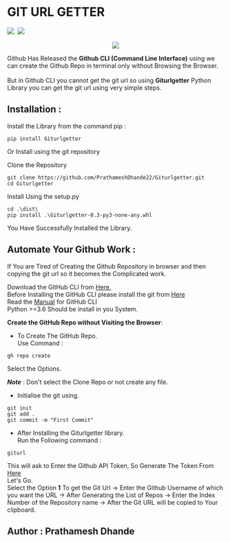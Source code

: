 # GIT URL GETTER

![](https://img.shields.io/badge/Python-3.6_|_3.7_|_3.8_|_3.9_|_3.10-blue?logo=python&style=flat-square&logoColor=white)&nbsp;
![](https://img.shields.io/badge/Github-API-red?logo=github&style=flat-square&logoColor=white)</br>


<center>

![](https://img.shields.io/badge/MADE_WITH_♥️_In%20-Python-f02b79%20?style=for-the-badge&logo=python&labelColor=Ff00d8&color=Ff0087&logoColor=white)
</center>

Github Has Released the **Github CLI (Command Line Interface)** using we can create the Github Repo in terminal only without Browsing the Browser.
</br> </br>
But in Github CLI you cannot get the git url so using **Giturlgetter** Python Library you can get the git url using very simple steps.</br>

## Installation :
Install the Library from the command pip :
```
pip install Giturlgetter
```
Or Install using the git repository
</br>

Clone the Repository
```
git clone https://github.com/PrathameshDhande22/Giturlgetter.git
cd Giturlgetter
```

Install Using the setup.py
```
cd .\dist\
pip install .\Giturlgetter-0.3-py3-none-any.whl
```
You Have Successfully Installed the Library.
</br>

## Automate Your Github Work :

If You are Tired of Creating the Github Repository in browser and then copying the git url so it becomes the Complicated work.
</br>

Download the GitHub CLI from <a href="https://github.com/cli/cli/releases/"> Here.</a></br>
Before Installing the GitHub CLI please install the git from <a href="https://git-scm.com/downloads"> Here</a></br>
Read the <a href="https://cli.github.com/manual/index">Manual</a> for GitHub CLI</br>
Python >=3.6 Should be install in you System.
</br>

**Create the GitHub Repo without Visiting the Browser**:</br>

- To Create The GitHub Repo.</br>
Use Command : 
```
gh repo create
```
Select the Options.</br>

***Note*** : Don't select the Clone Repo or not create any file.</br>

- Initialise the git using.</br>

```
git init
git add .
git commit -m "First Commit"
```

* After Installing the Giturlgetter library.</br>
Run the Following command :
```
giturl
```
This will ask to Enter the Github API Token, So Generate The Token From [Here](https://www.google.com/url?sa=t&source=web&rct=j&url=https://github.com/settings/tokens&ved=2ahUKEwiFi6my3Kf6AhXRDKYKHaWKCAsQFnoECBcQAQ&usg=AOvVaw1aAJGUMBmPGH7oCTvgDvQv)</br>
Let's Go.</br>
Select the Option **1** To get the Git Url -> Enter the Github Username of which you want the URL -> After Generating the List of Repos -> Enter the Index Number of the Repository name -> After the Git URL will be copied to Your clipboard.


## Author : Prathamesh Dhande